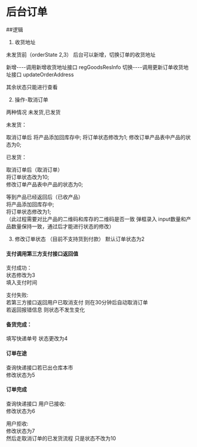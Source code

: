 # 后台订单

##逻辑

1. 收货地址

未发货前（orderState 2,3） 后台可以新增，切换订单的收货地址

新增----调用新增收货地址接口 regGoodsResInfo
切换----调用更新订单收货地址接口  updateOrderAddress

其余状态只能进行查看


2. 操作-取消订单

两种情况 未发货,已发货

未发货： 

取消订单后
将产品添加回库存中;
将订单状态修改为1;
修改订单产品表中产品的状态为0;

已发货：

取消订单后（取消订单）  
将订单状态改为10;  
修改订单产品表中产品的状态为0;  

等到产品已经返回后（已收产品）  
将产品添加回库存中;  
将订单状态修改为1;  
（此过程需要对比产品的二维码和库存的二维码是否一致 弹框录入 input数量和产品数量保持一致，通过后才能进行状态的修改）

3. 修改订单状态
（目前不支持货到付款）
默认订单状态为2  

#### 支付调用第三方支付接口返回值  
支付成功：  
状态修改为3  
填入支付时间

支付失败:  
若第三方接口返回用户已取消支付 则在30分钟后自动取消订单  
若返回报错信息 则状态不发生变化

#### 备货完成： 
填写快递单号
状态更改为4

#### 订单在途
查询快递接口若已出仓库本市  
修改状态为5  

#### 订单完成
查询快递接口
用户已接收:  
修改状态为6  

用户拒收:  
修改状态为7  
然后走取消订单的已发货流程 只是状态不改为10